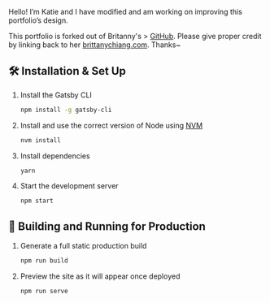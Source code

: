 
Hello! I’m Katie and I have modified and am working on improving this portfolio’s design.

This portfolio is forked out of Britanny's > [GitHub](https://github.com/bchiang7/v4).
Please give proper credit by linking back to her [brittanychiang.com](https://brittanychiang.com). Thanks~

## 🛠 Installation & Set Up

1. Install the Gatsby CLI

   ```sh
   npm install -g gatsby-cli
   ```

2. Install and use the correct version of Node using [NVM](https://github.com/nvm-sh/nvm)

   ```sh
   nvm install
   ```

3. Install dependencies

   ```sh
   yarn
   ```

4. Start the development server

   ```sh
   npm start
   ```

## 🚀 Building and Running for Production

1. Generate a full static production build

   ```sh
   npm run build
   ```

1. Preview the site as it will appear once deployed

   ```sh
   npm run serve
   ```
